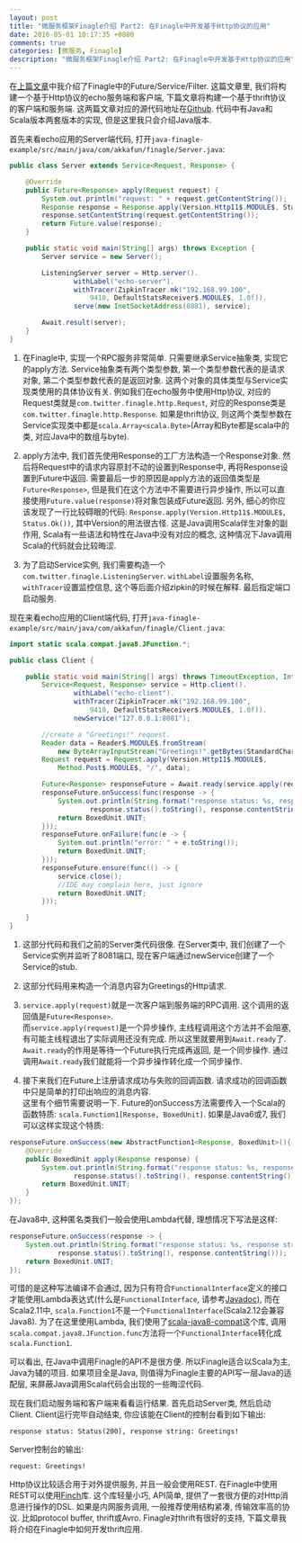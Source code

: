```yaml
---
layout: post
title: "微服务框架Finagle介绍 Part2: 在Finagle中开发基于Http协议的应用"
date: 2016-05-01 10:17:35 +0800
comments: true
categories: [微服务, Finagle]
description: "微服务框架Finagle介绍 Part2: 在Finagle中开发基于Http协议的应用"
---
```


在[上篇文章](http://skaka.me/blog/2016/03/19/finagle1/)中我介绍了Finagle中的Future/Service/Filter.
这篇文章里, 我们将构建一个基于Http协议的echo服务端和客户端, 下篇文章将构建一个基于thrift协议的客户端和服务端.
这两篇文章对应的源代码地址在[Github](https://github.com/sunnykaka/java-finagle-example).
代码中有Java和Scala版本两套版本的实现, 但是这里我只会介绍Java版本.  

首先来看echo应用的Server端代码, 打开`java-finagle-example/src/main/java/com/akkafun/finagle/Server.java`:
```Java
public class Server extends Service<Request, Response> {                             //1

    @Override
    public Future<Response> apply(Request request) {                                 //2
        System.out.println("request: " + request.getContentString());
        Response response = Response.apply(Version.Http11$.MODULE$, Status.Ok());
        response.setContentString(request.getContentString());
        return Future.value(response);
    }

    public static void main(String[] args) throws Exception {
        Server service = new Server();

        ListeningServer server = Http.server().                                      //3
                withLabel("echo-server").
                withTracer(ZipkinTracer.mk("192.168.99.100",
                    9410, DefaultStatsReceiver$.MODULE$, 1.0f)).
                serve(new InetSocketAddress(8081), service);

        Await.result(server);
    }
}

```
<!--more-->
1. 在Finagle中, 实现一个RPC服务非常简单. 只需要继承Service抽象类, 实现它的apply方法.
Service抽象类有两个类型参数, 第一个类型参数代表的是请求对象, 第二个类型参数代表的是返回对象.
这两个对象的具体类型与Service实现类使用的具体协议有关.
例如我们在echo服务中使用Http协议, 对应的Request类就是`com.twitter.finagle.http.Request`,
对应的Response类是`com.twitter.finagle.http.Response`.
如果是thrift协议, 则这两个类型参数在Service实现类中都是`scala.Array<scala.Byte>`(Array和Byte都是scala中的类, 对应Java中的数组与byte).  

2. apply方法中, 我们首先使用Response的工厂方法构造一个Response对象. 然后将Request中的请求内容原封不动的设置到Response中,
再将Response设置到Future中返回. 需要最后一步的原因是apply方法的返回值类型是`Future<Response>`, 但是我们在这个方法中不需要进行异步操作,
所以可以直接使用`Future.value(response)`将对象包装成Future返回.
另外, 细心的你应该发现了一行比较碍眼的代码: `Response.apply(Version.Http11$.MODULE$, Status.Ok())`, 其中Version的用法很古怪.
这是Java调用Scala伴生对象的副作用, Scala有一些语法和特性在Java中没有对应的概念, 这种情况下Java调用Scala的代码就会比较晦涩.  

3. 为了启动Service实例, 我们需要构造一个`com.twitter.finagle.ListeningServer`. `withLabel`设置服务名称,
`withTracer`设置监控信息, 这个等后面介绍zipkin的时候在解释. 最后指定端口启动服务.  

现在来看echo应用的Client端代码, 打开`java-finagle-example/src/main/java/com/akkafun/finagle/Client.java`:
```Java
import static scala.compat.java8.JFunction.*;

public class Client {

    public static void main(String[] args) throws TimeoutException, InterruptedException {
        Service<Request, Response> service = Http.client().                             //1
                withLabel("echo-client").
                withTracer(ZipkinTracer.mk("192.168.99.100",
                    9410, DefaultStatsReceiver$.MODULE$, 1.0f)).
                newService("127.0.0.1:8081");

        //create a "Greetings!" request.
        Reader data = Reader$.MODULE$.fromStream(                                       //2
            new ByteArrayInputStream("Greetings!".getBytes(StandardCharsets.UTF_8)));
        Request request = Request.apply(Version.Http11$.MODULE$,
            Method.Post$.MODULE$, "/", data);

        Future<Response> responseFuture = Await.ready(service.apply(request));          //3
        responseFuture.onSuccess(func(response -> {                                     //4
            System.out.println(String.format("response status: %s, response string: %s",
                    response.status().toString(), response.contentString()));
            return BoxedUnit.UNIT;
        }));
        responseFuture.onFailure(func(e -> {
            System.out.println("error: " + e.toString());
            return BoxedUnit.UNIT;
        }));
        responseFuture.ensure(func(() -> {
            service.close();
            //IDE may complain here, just ignore
            return BoxedUnit.UNIT;
        }));

    }
}
```
1. 这部分代码和我们之前的Server类代码很像. 在Server类中, 我们创建了一个Service实例并监听了8081端口,
现在客户端通过newService创建了一个Service的stub.  

2. 这部分代码用来构造一个消息内容为Greetings的Http请求.  

3. `service.apply(request)`就是一次客户端到服务端的RPC调用. 这个调用的返回值是`Future<Response>`.  
而`service.apply(request)`是一个异步操作, 主线程调用这个方法并不会阻塞, 有可能主线程退出了实际调用还没有完成.
所以这里就要用到`Await.ready`了. `Await.ready`的作用是等待一个Future执行完成再返回, 是一个同步操作.
通过调用`Await.ready`我们就能将一个异步操作转化成一个同步操作.  

4. 接下来我们在Future上注册请求成功与失败的回调函数. 请求成功的回调函数中只是简单的打印出响应的消息内容.  
这里有个细节需要说明一下. Future的onSuccess方法需要传入一个Scala的函数特质: `scala.Function1[Response, BoxedUnit]`.
如果是Java6或7, 我们可以这样实现这个特质:
```Java
responseFuture.onSuccess(new AbstractFunction1<Response, BoxedUnit>(){
    @Override
    public BoxedUnit apply(Response response) {
        System.out.println(String.format("response status: %s, response string: %s",
                response.status().toString(), response.contentString()));
        return BoxedUnit.UNIT;
    }
});
```
在Java8中, 这种匿名类我们一般会使用Lambda代替, 理想情况下写法是这样:
```Java
responseFuture.onSuccess(response -> {
    System.out.println(String.format("response status: %s, response string: %s",
            response.status().toString(), response.contentString()));
    return BoxedUnit.UNIT;
});
```
可惜的是这种写法编译不会通过, 因为只有符合`FunctionalInterface`定义的接口才能使用Lambda表达式(什么是`FunctionalInterface`, 请参考[Javadoc](https://docs.oracle.com/javase/8/docs/api/java/lang/FunctionalInterface.html)), 而在Scala2.11中, `scala.Function1`不是一个`FunctionalInterface`(Scala2.12会兼容Java8). 为了在这里使用Lambda, 我们使用了[scala-java8-compat](https://github.com/scala/scala-java8-compat)这个库, 调用`scala.compat.java8.JFunction.func`方法将一个`FunctionalInterface`转化成`scala.Function1`.  

可以看出, 在Java中调用Finagle的API不是很方便. 所以Finagle适合以Scala为主, Java为辅的项目. 如果项目全是Java,
则值得为Finagle主要的API写一层Java的适配层, 来屏蔽Java调用Scala代码会出现的一些晦涩代码.  

现在我们启动服务端和客户端来看看运行结果.
首先启动Server类, 然后启动Client. Client运行完毕自动结束, 你应该能在Client的控制台看到如下输出:
```
response status: Status(200), response string: Greetings!
```
Server控制台的输出:
```
request: Greetings!
```

Http协议比较适合用于对外提供服务, 并且一般会使用REST. 在Finagle中使用REST可以使用[Finch](https://github.com/finagle/finch)库.
这个库轻量小巧, API简单, 提供了一套很方便的对Http消息进行操作的DSL.
如果是内网服务调用, 一般推荐使用结构紧凑, 传输效率高的协议. 比如protocol buffer, thrift或Avro.
Finagle对thrift有很好的支持, 下篇文章我将介绍在Finagle中如何开发thrift应用.
